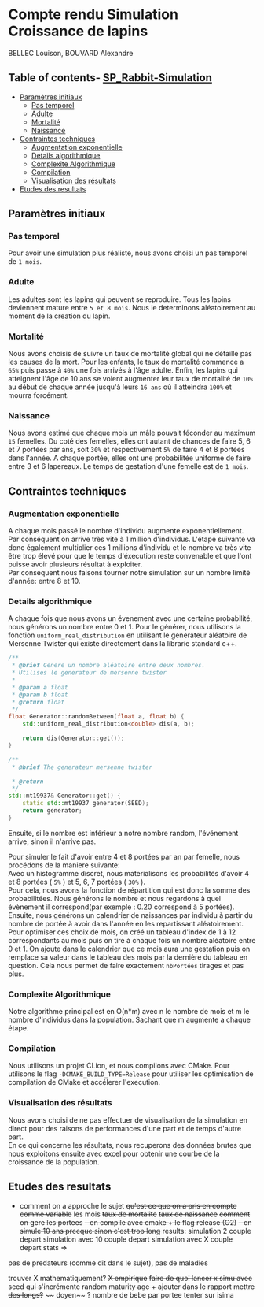<!-- omit in toc -->
# Compte rendu Simulation Croissance de lapins

BELLEC Louison, BOUVARD Alexandre

<!-- omit in toc -->
## Table of contents- [SP_Rabbit-Simulation](#sp_rabbit-simulation)

- [Paramètres initiaux](#paramètres-initiaux)
  - [Pas temporel](#pas-temporel)
  - [Adulte](#adulte)
  - [Mortalité](#mortalité)
  - [Naissance](#naissance)
- [Contraintes techniques](#contraintes-techniques)
  - [Augmentation exponentielle](#augmentation-exponentielle)
  - [Details algorithmique](#details-algorithmique)
  - [Complexite Algorithmique](#complexite-algorithmique)
  - [Compilation](#compilation)
  - [Visualisation des résultats](#visualisation-des-résultats)
- [Etudes des resultats](#etudes-des-resultats)

## Paramètres initiaux

### Pas temporel

Pour avoir une simulation plus réaliste, nous avons choisi un pas temporel de `1 mois`.

### Adulte

Les adultes sont les lapins qui peuvent se reproduire. Tous les lapins deviennent mature entre `5 et 8 mois`. Nous le determinons aléatoirement au moment de la creation du lapin.

### Mortalité

Nous avons choisis de suivre un taux de mortalité global qui ne détaille pas les causes de la mort. Pour les enfants, le taux de mortalité commence a `65%` puis passe à `40%` une fois arrivés à l'âge adulte. Enfin, les lapins qui atteignent l'âge de 10 ans se voient augmenter leur taux de mortalité de `10%` au début de chaque année jusqu'à leurs `16 ans` où il atteindra `100%` et mourra forcément.

### Naissance

Nous avons estimé que chaque mois un mâle pouvait féconder au maximum `15` femelles. Du coté des femelles, elles ont autant de chances de faire 5, 6 et 7 portées par ans, soit `30%` et respectivement `5%` de faire 4 et 8 portées dans l'année. A chaque portée, elles ont une probabilitée uniforme de faire entre 3 et 6 lapereaux. Le temps de gestation d'une femelle est de `1 mois`.

## Contraintes techniques

### Augmentation exponentielle

A chaque mois passé le nombre d'individu augmente exponentiellement. Par conséquent on arrive très vite à 1 million d'individus. L'étape suivante va donc également multiplier ces 1 millions d'individu et le nombre va très vite être trop élevé pour que le temps d'éxecution reste convenable et que l'ont puisse avoir plusieurs résultat à exploiter.  
Par conséquent nous faisons tourner notre simulation sur un nombre limité d'année: entre 8 et 10.  

### Details algorithmique

A chaque fois que nous avons un évenement avec une certaine probabilité, nous générons un nombre entre 0 et 1. Pour le générer, nous utilisons la fonction `uniform_real_distribution` en utilisant le generateur aléatoire de Mersenne Twister qui existe directement dans la librarie standard c++.

```cpp
/**
 * @brief Genere un nombre aléatoire entre deux nombres.
 * Utilises le generateur de mersenne twister
 *
 * @param a float
 * @param b float
 * @return float
 */
float Generator::randomBetween(float a, float b) {
    std::uniform_real_distribution<double> dis(a, b);

    return dis(Generator::get());
}

/**
 * @brief The generateur mersenne twister

 * @return
 */
std::mt19937& Generator::get() {
    static std::mt19937 generator(SEED);
    return generator;
}

```

Ensuite, si le nombre est inférieur a notre nombre random, l'événement arrive, sinon il n'arrive pas.

Pour simuler le fait d'avoir entre 4 et 8 portées par an par femelle, nous procédons de la maniere suivante:  
Avec un histogramme discret, nous materialisons les probabilités d'avoir 4 et 8 portées ( `5%` ) et 5, 6, 7 portées ( `30%` ).  
Pour cela, nous avons la fonction de répartition qui est donc la somme des probabilitées. Nous générons le nombre et nous regardons à quel évènement il correspond(par exemple : 0.20 correspond à 5 portées).  
Ensuite, nous générons un calendrier de naissances par individu à partir du nombre de portée à avoir dans l'année en les repartissant aléatoirement. Pour optimiser ces choix de mois, on créé un tableau d'index de 1 à 12 correspondants au mois puis on tire à chaque fois un nombre aléatoire entre 0 et 1. On ajoute dans le calendrier que ce mois aura une gestation puis on remplace sa valeur dans le tableau des mois par la dernière du tableau en question. Cela nous permet de faire exactement `nbPortées` tirages et pas plus.

### Complexite Algorithmique

Notre algorithme principal est en O(n*m) avec n le nombre de mois et m le nombre d'individus dans la population. Sachant que m augmente a chaque étape.  


### Compilation

Nous utilisons un projet CLion, et nous compilons avec CMake. Pour utilisons le flag `-DCMAKE_BUILD_TYPE=Release` pour utiliser les optimisation de compilation de CMake et accélerer l'execution.

### Visualisation des résultats

Nous avons choisi de ne pas effectuer de visualisation de la simulation en direct pour des raisons de performances d'une part et de temps d'autre part.  
En ce qui concerne les résultats, nous recuperons des données brutes que nous exploitons ensuite avec excel pour obtenir une courbe de la croissance de la population.

## Etudes des resultats

- comment on a approche le sujet
~~qu'est ce que on a pris en compte comme variable~~
les mois
~~taux de mortalite~~
~~taux de naissance~~
~~comment on gere les portees~~ 
~~- on compile avec cmake + le flag release (O2)~~
~~- on simule 10 ans prceque sinon c'est trop long~~
results:
simulation 2 couple depart
simulation avec 10 couple depart
simulation avec X couple depart
stats =>

pas de predateurs (comme dit dans le sujet), pas de maladies


trouver X mathematiquement?
~~X empirique~~
~~faire de quoi lancer x simu avec seed qui s'incrémente~~
~~random maturity age + ajouter dans le rapport~~
~~mettre des longs?~~
~~ doyen~~
? nombre de bebe par portee
tenter sur isima